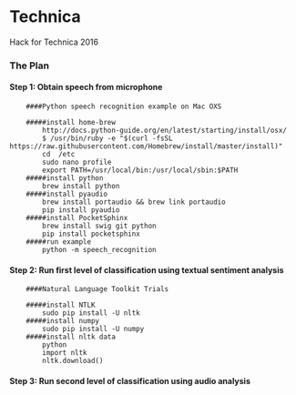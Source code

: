 # Technica
Hack for Technica 2016

### The Plan
#### Step 1: Obtain speech from microphone 
		####Python speech recognition example on Mac OXS

		#####install home-brew
			http://docs.python-guide.org/en/latest/starting/install/osx/
			$ /usr/bin/ruby -e "$(curl -fsSL https://raw.githubusercontent.com/Homebrew/install/master/install)"
			cd  /etc
			sudo nano profile
			export PATH=/usr/local/bin:/usr/local/sbin:$PATH
		#####install python
			brew install python
		#####install pyaudio
			brew install portaudio && brew link portaudio
			pip install pyaudio
		#####install PocketSphinx
			brew install swig git python
			pip install pocketsphinx
		#####run example
			python -m speech_recognition
#### Step 2: Run first level of classification using textual sentiment analysis
		####Natural Language Toolkit Trials

		#####install NTLK
			sudo pip install -U nltk
		#####install numpy
			sudo pip install -U numpy
		#####install nltk data
			python
			import nltk
			nltk.download()
#### Step 3: Run second level of classification using audio analysis







